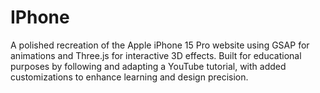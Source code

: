 # IPhone
A polished recreation of the Apple iPhone 15 Pro website using GSAP for animations and Three.js for interactive 3D effects. Built for educational purposes by following and adapting a YouTube tutorial, with added customizations to enhance learning and design precision.
